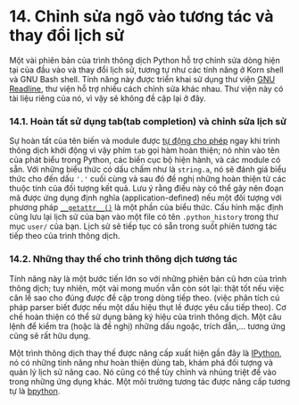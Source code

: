 # 14. Chỉnh sửa ngõ vào tương tác và thay đổi lịch sử

Một vài phiên bản của trình thông dịch Python hỗ trợ chỉnh sửa dòng hiện tại của đầu vào và thay đổi lịch sử, tương tự như các tính năng ở Korn shell và GNU Bash shell. Tính năng này được triển khai sử dụng thư viện [GNU Readline](https://tiswww.case.edu/php/chet/readline/rltop.html), thư viện hỗ trợ nhiều cách chỉnh sửa khác nhau. Thư viện này có tài liệu riêng của nó, vì vậy sẽ không đề cập lại ở đây.

### 14.1. Hoàn tất sử dụng tab(tab completion) và chỉnh sửa lịch sử

Sự hoàn tất của tên biến và module được [tự động cho phép](https://docs.python.org/3/library/site.html#rlcompleter-config) ngay khi trình thông dịch khởi động vì vậy phím `tab` gọi hàm hoàn thiện; nó nhìn vào tên của phát biểu trong Python, các biến cục bộ hiện hành, và các module có sẵn. Với những biểu thức có dấu chấm như là `string.a`, nó sẽ đánh giá biểu thức cho đến dấu `'.'` cuối cùng và sau đó đề nghị những hoàn thiện từ các thuộc tính của đối tượng kết quả. Lưu ý rằng điều này có thể gây nên đoạn mã được ứng dụng định nghĩa (application-defined) nếu một đối tượng với phương pháp [`__getattr__()`](https://docs.python.org/3/reference/datamodel.html#object.__getattr__) là một phần của biểu thức. Cấu hình mặc định cũng lưu lại lịch sử của bạn vào một file có tên `.python_history` trong thư mục `user/` của bạn. Lịch sử sẽ tiếp tục có sẵn trong suốt phiên tương tác tiếp theo của trình thông dịch.

### 14.2. Những thay thế cho trình thông dịch tương tác

Tính năng này là một bước tiến lớn so với những phiên bản cũ hơn của trình thông dịch; tuy nhiên, một vài mong muốn vẫn còn sót lại: thật tốt nếu việc căn lề sao cho đúng được đề cập trong dòng tiếp theo. \(việc phân tích cú pháp parser biết được nếu một dấu hiệu thụt lề được yêu cầu tiếp theo\). Cơ chế hoàn thiện có thể sử dụng bảng ký hiệu của trình thông dịch. Một câu lệnh để kiểm tra (hoặc là đề nghị) những dấu ngoặc, trích dẫn,... tương ứng cũng sẽ rất hữu dụng.

Một trình thông dịch thay thế được nâng cấp xuất hiện gần đây là [IPython](https://ipython.org/), nó có những tính năng như hoàn thiện dùng tab, khám phá đối tượng và quản lý lịch sử nâng cao. Nó cũng có thể tùy chỉnh và nhúng triệt để vào trong những ứng dụng khác. Một môi trường tương tác được nâng cấp tương tự là [bpython](http://www.bpython-interpreter.org/).

